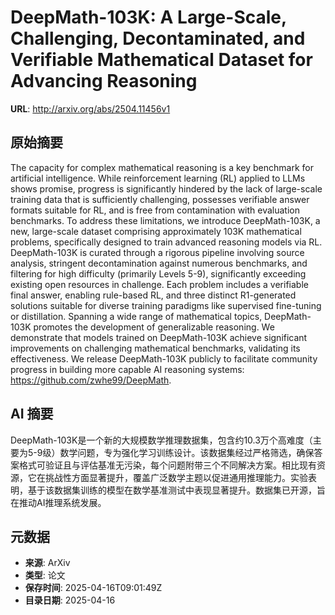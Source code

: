 # DeepMath-103K: A Large-Scale, Challenging, Decontaminated, and Verifiable Mathematical Dataset for Advancing Reasoning

**URL**: http://arxiv.org/abs/2504.11456v1

## 原始摘要

The capacity for complex mathematical reasoning is a key benchmark for
artificial intelligence. While reinforcement learning (RL) applied to LLMs
shows promise, progress is significantly hindered by the lack of large-scale
training data that is sufficiently challenging, possesses verifiable answer
formats suitable for RL, and is free from contamination with evaluation
benchmarks. To address these limitations, we introduce DeepMath-103K, a new,
large-scale dataset comprising approximately 103K mathematical problems,
specifically designed to train advanced reasoning models via RL. DeepMath-103K
is curated through a rigorous pipeline involving source analysis, stringent
decontamination against numerous benchmarks, and filtering for high difficulty
(primarily Levels 5-9), significantly exceeding existing open resources in
challenge. Each problem includes a verifiable final answer, enabling rule-based
RL, and three distinct R1-generated solutions suitable for diverse training
paradigms like supervised fine-tuning or distillation. Spanning a wide range of
mathematical topics, DeepMath-103K promotes the development of generalizable
reasoning. We demonstrate that models trained on DeepMath-103K achieve
significant improvements on challenging mathematical benchmarks, validating its
effectiveness. We release DeepMath-103K publicly to facilitate community
progress in building more capable AI reasoning systems:
https://github.com/zwhe99/DeepMath.


## AI 摘要

DeepMath-103K是一个新的大规模数学推理数据集，包含约10.3万个高难度（主要为5-9级）数学问题，专为强化学习训练设计。该数据集经过严格筛选，确保答案格式可验证且与评估基准无污染，每个问题附带三个不同解决方案。相比现有资源，它在挑战性方面显著提升，覆盖广泛数学主题以促进通用推理能力。实验表明，基于该数据集训练的模型在数学基准测试中表现显著提升。数据集已开源，旨在推动AI推理系统发展。

## 元数据

- **来源**: ArXiv
- **类型**: 论文
- **保存时间**: 2025-04-16T09:01:49Z
- **目录日期**: 2025-04-16
